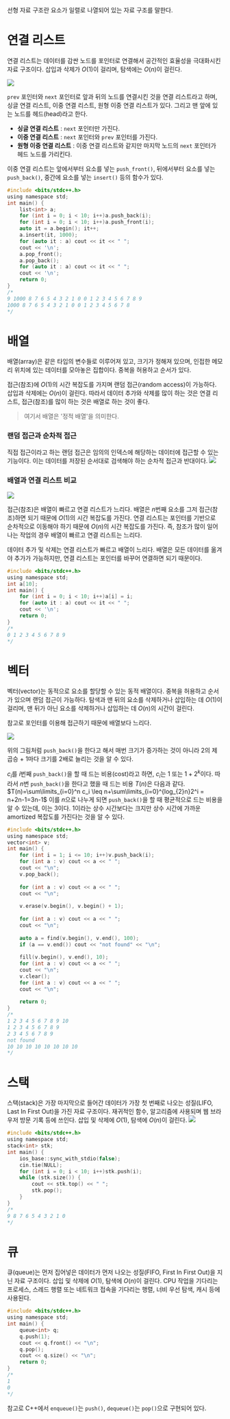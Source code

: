 선형 자료 구조란 요소가 일렬로 나열되어 있는 자료 구조를 말한다.

# 연결 리스트
연결 리스트는 데이터를 감싼 노드를 포인터로 연결해서 공간적인 효율성을 극대화시킨 자료 구조이다. 삽입과 삭제가 $O(1)$이 걸리며, 탐색에는 $O(n)$이 걸린다.

![](https://velog.velcdn.com/images/pyoung/post/b61f2180-c03e-4ffd-8aa5-80a585537325/image.png)

`prev` 포인터와 `next` 포인터로 앞과 뒤의 노드를 연결시킨 것을 연결 리스트라고 하며, 싱글 연결 리스트, 이중 연결 리스트, 원형 이중 연결 리스트가 있다. 그리고 맨 앞에 있는 노드를 헤드(head)라고 한다.

- **싱글 연결 리스트** : `next` 포인터만 가진다.
- **이중 연결 리스트** : `next` 포인터와 `prev` 포인터를 가진다.
- **원형 이중 연결 리스트** : 이중 연결 리스트와 같지만 마지막 노드의 `next` 포인터가 헤드 노드를 가리킨다.

이중 연결 리스트는 앞에서부터 요소를 넣는 `push_front()`, 뒤에서부터 요소를 넣는 `push_back()`, 중간에 요소를 넣는 `insert()` 등의 함수가 있다.
```c
#include <bits/stdc++.h>
using namespace std;
int main() {
	list<int> a;
    for (int i = 0; i < 10; i++)a.push_back(i);
    for (int i = 0; i < 10; i++)a.push_front(i);
    auto it = a.begin(); it++;
    a.insert(it, 1000);
    for (auto it : a) cout << it << " ";
    cout << '\n';
    a.pop_front();
    a.pop_back();
    for (auto it : a) cout << it << " ";
    cout << '\n';
    return 0;
}
/*
9 1000 8 7 6 5 4 3 2 1 0 0 1 2 3 4 5 6 7 8 9
1000 8 7 6 5 4 3 2 1 0 0 1 2 3 4 5 6 7 8
*/    
```

# 배열
배열(array)은 같은 타입의 변수들로 이루어져 있고, 크기가 정해져 있으며, 인접한 메모리 위치에 있는 데이터를 모아놓은 집합이다. 중복을 허용하고 순서가 있다.

접근(참조)에 $O(1)$의 시간 복잡도를 가지며 랜덤 접근(random access)이 가능하다. 삽입과 삭제에는 $O(n)$이 걸린다. 따라서 데이터 추가와 삭제를 많이 하는 것은 연결 리스트, 접근(참조)를 많이 하는 것은 배열로 하는 것이 좋다.

> 여기서 배열은 '정적 배열'을 의미한다.

### 랜덤 접근과 순차적 접근
직접 접근이라고 하는 랜덤 접근은 임의의 인덱스에 해당하는 데이터에 접근할 수 있는 기능이다. 이는 데이터를 저장된 순서대로 검색해야 하는 순차적 접근과 반대이다.
![](https://velog.velcdn.com/images/pyoung/post/80746037-5467-499a-b882-6a2980ac4c32/image.png)

### 배열과 연결 리스트 비교
![](https://velog.velcdn.com/images/pyoung/post/abac30a5-3d6b-402d-a78a-9fd9dc23ad33/image.png)

접근(참조)은 배열이 빠르고 연결 리스트가 느리다. 배열은 $n$번째 요소를 그저 접근(참조)하면 되기 때문에 $O(1)$의 시간 복잡도를 가진다. 연결 리스트는 포인터를 기반으로 순차적으로 이동해야 하기 때문에 $O(n)$의 시간 복잡도를 가진다. 즉, 참조가 많이 일어나는 작업의 경우 배열이 빠르고 연결 리스트는 느리다.

데이터 추가 및 삭제는 연결 리스트가 빠르고 배열이 느리다. 배열은 모든 데이터를 옮겨야 추가가 가능하지만, 연결 리스트는 포인터를 바꾸어 연결하면 되기 때문이다.

```c
#include <bits/stdc++.h>
using namespace std;
int a[10];
int main() {
	for (int i = 0; i < 10; i++)a[i] = i;
    for (auto it : a) cout << it << " ";
    cout << '\n';
    return 0;
}
/*
0 1 2 3 4 5 6 7 8 9
*/
```

# 벡터
벡터(vector)는 동적으로 요소를 할당할 수 있는 동적 배열이다. 중복을 허용하고 순서가 있으며 랜덤 접근이 가능하다. 탐색과 맨 뒤의 요소를 삭제하거나 삽입하는 데 $O(1)$이 걸리며, 맨 뒤가 아닌 요소를 삭제하거나 삽입하는 데 $O(n)$의 시간이 걸린다.

참고로 포인터를 이용해 접근하기 때문에 배열보다 느리다.

![](https://velog.velcdn.com/images/pyoung/post/831676af-6e00-4a91-9b56-2a2574c45792/image.png)

위의 그림처럼 `push_back()`을 한다고 해서 매번 크기가 증가하는 것이 아니라 2의 제곱승 + 1마다 크기를 2배로 늘리는 것을 알 수 있다.

$c_i$를 $i$번째 `push_back()`을 할 때 드는 비용(cost)라고 하면, $c_i$는 $1$ 또는 $1 + 2^k$이다. 따라서 $n$번 `push_back()`을 한다고 했을 때 드는 비용 $T(n)$은 다음과 같다.
$T(n)=\sum\limits_{i=0}^n c_i \leq n+\sum\limits_{i=0}^{log_{2}n}2^i = n+2n-1=3n-1$
이를 $n$으로 나누게 되면 `push_back()`을 할 때 평균적으로 드는 비용을 알 수 있는데, 이는 $3$이다. $1$이라는 상수 시간보다는 크지만 상수 시간에 가까운 amortized 복잡도를 가진다는 것을 알 수 있다.
```c
#include <bits/stdc++.h>
using namespace std;
vector<int> v;
int main() {
	for (int i = 1; i <= 10; i++)v.push_back(i);
    for (int a : v) cout << a << " ";
    cout << "\n";
    v.pop_back();
    
    for (int a : v) cout << a << " ";
    cout << "\n";
    
    v.erase(v.begin(), v.begin() + 1);
    
    for (int a : v) cout << a << " ";
    cout << "\n";
    
    auto a = find(v.begin(), v.end(), 100);
    if (a == v.end()) cout << "not found" << "\n";
    
    fill(v.begin(), v.end(), 10);
    for (int a : v) cout << a << " ";
    cout << "\n";
    v.clear();
    for (int a : v) cout << a << " ";
    cout << "\n";
    
    return 0;
}
/*
1 2 3 4 5 6 7 8 9 10
1 2 3 4 5 6 7 8 9
2 3 4 5 6 7 8 9
not found
10 10 10 10 10 10 10 10
*/
```

# 스택
스택(stack)은 가장 마지막으로 들어간 데이터가 가장 첫 번째로 나오는 성질(LIFO, Last In First Out)을 가진 자료 구조이다. 재귀적인 함수, 알고리즘에 사용되며 웹 브라우저 방문 기록 등에 쓰인다. 삽입 및 삭제에 $O(1)$, 탐색에 $O(n)$이 걸린다.
![](https://velog.velcdn.com/images/pyoung/post/6297a100-c0a9-43ab-a503-5e51cf2b1130/image.png)

```c
#include <bits/stdc++.h>
using namespace std;
stack<int> stk;
int main() {
	ios_base::sync_with_stdio(false);
    cin.tie(NULL);
    for (int i = 0; i < 10; i++)stk.push(i);
    while (stk.size()) {
    	cout << stk.top() << " ";
        stk.pop();
	}
}
/*
9 8 7 6 5 4 3 2 1 0
*/
```

# 큐
큐(queue)는 먼저 집어넣은 데이터가 먼저 나오는 성질(FIFO, First In First Out)을 지닌 자료 구조이다. 삽입 및 삭제에 $O(1)$, 탐색에 $O(n)$이 걸린다. CPU 작업을 기다리는 프로세스, 스레드 행렬 또는 네트워크 접속을 기다리는 행렬, 너비 우선 탐색, 캐시 등에 사용된다.
```c
#include <bits/stdc++.h>
using namespace std;
int main() {
	queue<int> q;
    q.push(1);
    cout << q.front() << "\n";
    q.pop();
    cout << q.size() << "\n";
    return 0;
}
/*
1
0
*/
```
 참고로 C++에서 `enqueue()`는 `push()`, `dequeue()`는 `pop()`으로 구현되어 있다.
